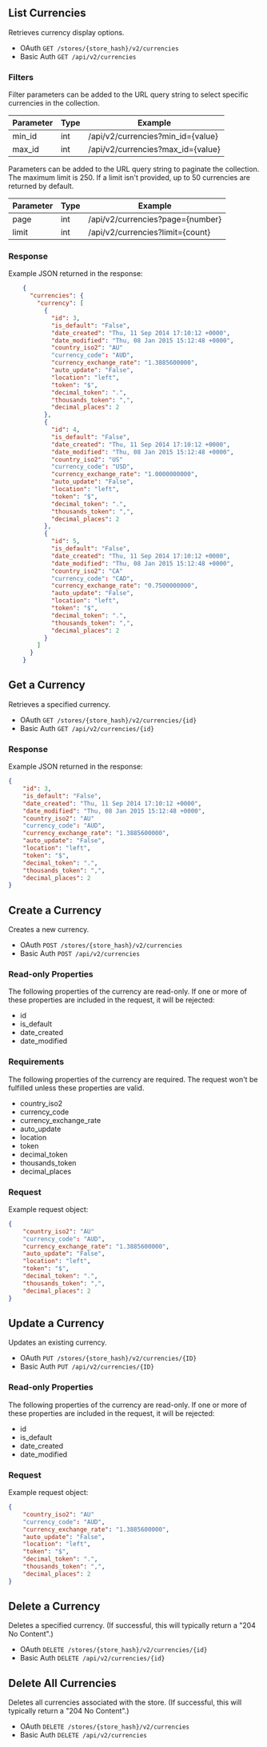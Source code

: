 ## <span class="jumptarget"> List Currencies </span>

Retrieves currency display options.

*   OAuth
`GET /stores/{store_hash}/v2/currencies`  
*   Basic Auth
`GET /api/v2/currencies`

### <span class="jumptarget"> Filters </span>

Filter parameters can be added to the URL query string to select specific currencies in the collection.

| Parameter    | Type   | Example                                        |
| ------------ | ------ | ---------------------------------------------- |
| min_id     | int    | /api/v2/currencies?min_id={value}     |
| max_id     | int    | /api/v2/currencies?max_id={value}     |

Parameters can be added to the URL query string to paginate the collection. The maximum limit is 250. If a limit isn't provided, up to 50 currencies are returned by default.

| Parameter | Type | Example                                   |
| --------- | ---- | ----------------------------------------- |
| page    | int  | /api/v2/currencies?page={number} |
| limit   | int  | /api/v2/currencies?limit={count} |

### <span class="jumptarget"> Response </span>

Example JSON returned in the response:

```json
    {
      "currencies": {
        "currency": [
          {
            "id": 3,
            "is_default": "False",
            "date_created": "Thu, 11 Sep 2014 17:10:12 +0000",
            "date_modified": "Thu, 08 Jan 2015 15:12:48 +0000",
            "country_iso2": "AU"
            "currency_code": "AUD",
            "currency_exchange_rate": "1.3885600000",
            "auto_update": "False",
            "location": "left",
            "token": "$",
            "decimal_token": ".",
            "thousands_token": ",",
            "decimal_places": 2
          },
          {
            "id": 4,
            "is_default": "False",
            "date_created": "Thu, 11 Sep 2014 17:10:12 +0000",
            "date_modified": "Thu, 08 Jan 2015 15:12:48 +0000",
            "country_iso2": "US"
            "currency_code": "USD",
            "currency_exchange_rate": "1.0000000000",
            "auto_update": "False",
            "location": "left",
            "token": "$",
            "decimal_token": ".",
            "thousands_token": ",",
            "decimal_places": 2
          },
          {
            "id": 5,
            "is_default": "False",
            "date_created": "Thu, 11 Sep 2014 17:10:12 +0000",
            "date_modified": "Thu, 08 Jan 2015 15:12:48 +0000",
            "country_iso2": "CA"
            "currency_code": "CAD",
            "currency_exchange_rate": "0.7500000000",
            "auto_update": "False",
            "location": "left",
            "token": "$",
            "decimal_token": ".",
            "thousands_token": ",",
            "decimal_places": 2
          }
        ]
      }
    }
```
  
## <span class="jumptarget"> Get a Currency </span>

Retrieves a specified currency.

*   OAuth
`GET /stores/{store_hash}/v2/currencies/{id}`
*   Basic Auth
`GET /api/v2/currencies/{id}`

### <span class="jumptarget"> Response </span>

Example JSON returned in the response:

```json
{
    "id": 3,
    "is_default": "False",
    "date_created": "Thu, 11 Sep 2014 17:10:12 +0000",
    "date_modified": "Thu, 08 Jan 2015 15:12:48 +0000",
    "country_iso2": "AU"
    "currency_code": "AUD",
    "currency_exchange_rate": "1.3885600000",
    "auto_update": "False",
    "location": "left",
    "token": "$",
    "decimal_token": ".",
    "thousands_token": ",",
    "decimal_places": 2
}
```

## <span class="jumptarget"> Create a Currency </span>

Creates a new currency.

*   OAuth
`POST /stores/{store_hash}/v2/currencies`
*   Basic Auth
`POST /api/v2/currencies`

### <span class="jumptarget"> Read-only Properties </span>

The following properties of the currency are read-only. If one or more of these properties are included in the request, it will be rejected:

* id
* is_default
* date_created
* date_modified


### <span class="jumptarget"> Requirements </span>

The following properties of the currency are required. The request won't be fulfilled unless these properties are valid.

* country_iso2
* currency_code
* currency_exchange_rate
* auto_update
* location
* token
* decimal_token
* thousands_token
* decimal_places


### <span class="jumptarget"> Request </span>

Example request object:

```json
{
    "country_iso2": "AU"
    "currency_code": "AUD",
    "currency_exchange_rate": "1.3885600000",
    "auto_update": "False",
    "location": "left",
    "token": "$",
    "decimal_token": ".",
    "thousands_token": ",",
    "decimal_places": 2
}
```


## <span class="jumptarget"> Update a Currency </span>

Updates an existing currency.

*   OAuth
`PUT /stores/{store_hash}/v2/currencies/{ID}`
*   Basic Auth
`PUT /api/v2/currencies/{ID}`

### <span class="jumptarget"> Read-only Properties </span>

The following properties of the currency are read-only. If one or more of these properties are included in the request, it will be rejected:

* id
* is_default
* date_created
* date_modified


### <span class="jumptarget"> Request </span>

Example request object:

```json
{
    "country_iso2": "AU"
    "currency_code": "AUD",
    "currency_exchange_rate": "1.3885600000",
    "auto_update": "False",
    "location": "left",
    "token": "$",
    "decimal_token": ".",
    "thousands_token": ",",
    "decimal_places": 2
}
```

## <span class="jumptarget"> Delete a Currency </span>

Deletes a specified currency. (If successful, this will typically return a "204 No Content".)

*   OAuth
`DELETE /stores/{store_hash}/v2/currencies/{id}`
*   Basic Auth
`DELETE /api/v2/currencies/{id}`

## <span class="jumptarget"> Delete All Currencies </span>

Deletes all currencies associated with the store. (If successful, this will typically return a "204 No Content".)

*   OAuth
`DELETE /stores/{store_hash}/v2/currencies`
*   Basic Auth
`DELETE /api/v2/currencies` 
